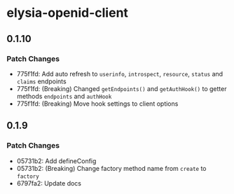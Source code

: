 # elysia-openid-client

## 0.1.10

### Patch Changes

- 775f1fd: Add auto refresh to `userinfo`, `introspect`, `resource`, `status` and `claims` endpoints
- 775f1fd: (Breaking) Changed `getEndpoints()` and `getAuthHook()` to getter methods `endpoints` and `authHook`
- 775f1fd: (Breaking) Move hook settings to client options

## 0.1.9

### Patch Changes

- 05731b2: Add defineConfig
- 05731b2: (Breaking) Change factory method name from `create` to `factory`
- 6797fa2: Update docs
